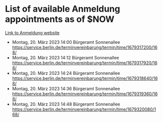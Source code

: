 # List of available Anmeldung appointments as of $NOW
[Link to Anmeldung website](https://service.berlin.de/terminvereinbarung/termin/tag.php?termin=1&anliegen[]=120686&dienstleisterlist=122210,122217,327316,122219,327312,122227,327314,122231,327346,122243,327348,122254,122252,329742,122260,329745,122262,329748,122271,327278,122273,327274,122277,327276,330436,122280,327294,122282,327290,122284,327292,122291,327270,122285,327266,122286,327264,122296,327268,150230,329760,122297,327286,122294,327284,122312,329763,122314,329775,122304,327330,122311,327334,122309,327332,317869,122281,327352,122279,329772,122283,122276,327324,122274,327326,122267,329766,122246,327318,122251,327320,122257,327322,122208,327298,122226,327300&herkunft=http%3A%2F%2Fservice.berlin.de%2Fdienstleistung%2F120686%2F)
- Montag, 20. März 2023 14:00 Bürgeramt Sonnenallee https://service.berlin.de/terminvereinbarung/termin/time/1679317200/168/
- Montag, 20. März 2023 14:12 Bürgeramt Sonnenallee https://service.berlin.de/terminvereinbarung/termin/time/1679317920/168/
- Montag, 20. März 2023 14:24 Bürgeramt Sonnenallee https://service.berlin.de/terminvereinbarung/termin/time/1679318640/168/
- Montag, 20. März 2023 14:36 Bürgeramt Sonnenallee https://service.berlin.de/terminvereinbarung/termin/time/1679319360/168/
- Montag, 20. März 2023 14:48 Bürgeramt Sonnenallee https://service.berlin.de/terminvereinbarung/termin/time/1679320080/168/
